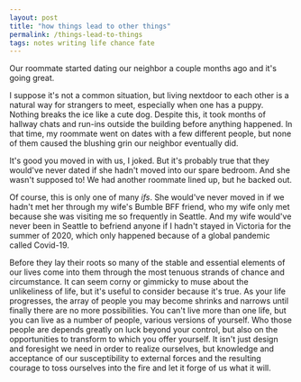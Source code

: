 ```yaml
---
layout: post
title: "how things lead to other things"
permalink: /things-lead-to-things
tags: notes writing life chance fate
---
```


Our roommate started dating our neighbor a couple months ago and it's going great.
<!--more-->
I suppose it's not a common situation, but living nextdoor to each other is a natural way for strangers to meet, especially when one has a puppy.
Nothing breaks the ice like a cute dog.
Despite this, it took months of hallway chats and run-ins outside the building before anything happened.
In that time, my roommate went on dates with a few different people, but none of them caused the blushing grin our neighbor eventually did.

It's good you moved in with us, I joked.
But it's probably true that they would've never dated if she hadn't moved into our spare bedroom.
And she wasn't supposed to!
We had another roommate lined up, but he backed out.

Of course, this is only one of many _ifs_.
She would've never moved in if we hadn't met her through my wife's Bumble BFF friend, who my wife only met because she was visiting me so frequently in Seattle.
And my wife would've never been in Seattle to befriend anyone if I hadn't stayed in Victoria for the summer of 2020, which only happened because of a global pandemic called Covid-19.

Before they lay their roots so many of the stable and essential elements of our lives come into them through the most tenuous strands of chance and circumstance.
It can seem corny or gimmicky to muse about the unlikeliness of life, but it's useful to consider because it's true.
As your life progresses, the array of people you may become shrinks and narrows until finally there are no more possibilities.
You can't live more than one life, but you can live as a number of people, various versions of yourself.
Who those people are depends greatly on luck beyond your control, but also on the opportunities to transform to which you offer yourself.
It isn't just design and foresight we need in order to realize ourselves, but knowledge and acceptance of our susceptibility to external forces and the resulting courage to toss ourselves into the fire and let it forge of us what it will.
